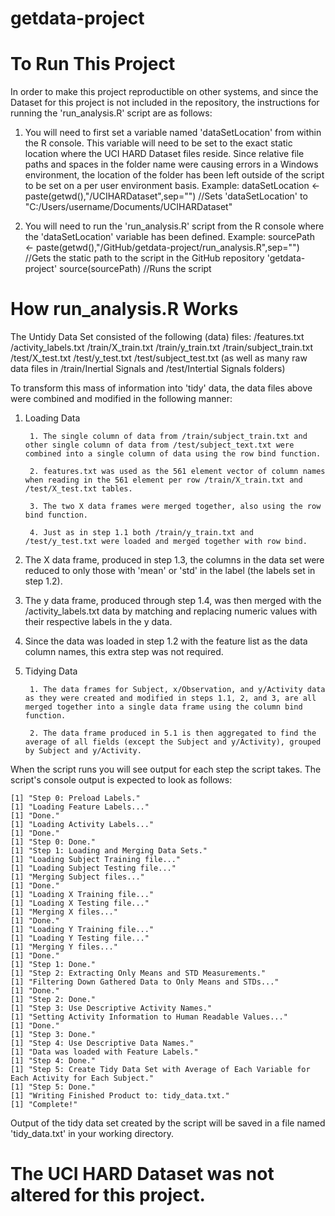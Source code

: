 # getdata-project

# To Run This Project
In order to make this project reproductible on other systems, and since the Dataset for this project is not included in the repository, the instructions for running the 'run_analysis.R' script are as follows:

1. You will need to first set a variable named 'dataSetLocation' from within the R console. This variable will need to be set to the exact static location where the UCI HARD Dataset files reside. Since relative file paths and spaces in the folder name were causing errors in a Windows environment, the location of the folder has been left outside of the script to be set on a per user environment basis.
	Example: 
			dataSetLocation <- paste(getwd(),"/UCIHARDataset",sep="")
			//Sets 'dataSetLocation' to "C:/Users/username/Documents/UCIHARDataset"

2. You will need to run the 'run_analysis.R' script from the R console where the 'dataSetLocation' variable has been defined. 
	Example:
			sourcePath <- paste(getwd(),"/GitHub/getdata-project/run_analysis.R",sep="") 
			//Gets the static path to the script in the GitHub repository 'getdata-project'
			source(sourcePath) 
			//Runs the script

# How run_analysis.R Works

The Untidy Data Set consisted of the following (data) files:
	/features.txt
	/activity_labels.txt
	/train/X_train.txt
	/train/y_train.txt
	/train/subject_train.txt
	/test/X_test.txt
	/test/y_test.txt
	/test/subject_test.txt
	(as well as many raw data files in /train/Inertial Signals and /test/Intertial Signals folders)

To transform this mass of information into 'tidy' data, the data files above were combined and modified in the following manner:

1. Loading Data

		1. The single column of data from /train/subject_train.txt and other single column of data from /test/subject_text.txt were combined into a single column of data using the row bind function.
		
		2. features.txt was used as the 561 element vector of column names when reading in the 561 element per row /train/X_train.txt and /test/X_test.txt tables.
		
		3. The two X data frames were merged together, also using the row bind function.
		
		4. Just as in step 1.1 both /train/y_train.txt and /test/y_test.txt were loaded and merged together with row bind.
2. The X data frame, produced in step 1.3, the columns in the data set were reduced to only those with 'mean' or 'std' in the label (the labels set in step 1.2).
3. The y data frame, produced through step 1.4, was then merged with the /activity_labels.txt data by matching and replacing numeric values with their respective labels in the y data.
4. Since the data was loaded in step 1.2 with the feature list as the data column names, this extra step was not required.
5. Tidying Data

		1. The data frames for Subject, x/Observation, and y/Activity data as they were created and modified in steps 1.1, 2, and 3, are all merged together into a single data frame using the column bind function.
		
		2. The data frame produced in 5.1 is then aggregated to find the average of all fields (except the Subject and y/Activity), grouped by Subject and y/Activity.

When the script runs you will see output for each step the script takes. The script's console output is expected to look as follows:

	[1] "Step 0: Preload Labels."
	[1] "Loading Feature Labels..."
	[1] "Done."
	[1] "Loading Activity Labels..."
	[1] "Done."
	[1] "Step 0: Done."
	[1] "Step 1: Loading and Merging Data Sets."
	[1] "Loading Subject Training file..."
	[1] "Loading Subject Testing file..."
	[1] "Merging Subject files..."
	[1] "Done."
	[1] "Loading X Training file..."
	[1] "Loading X Testing file..."
	[1] "Merging X files..."
	[1] "Done."
	[1] "Loading Y Training file..."
	[1] "Loading Y Testing file..."
	[1] "Merging Y files..."
	[1] "Done."
	[1] "Step 1: Done."
	[1] "Step 2: Extracting Only Means and STD Measurements."
	[1] "Filtering Down Gathered Data to Only Means and STDs..."
	[1] "Done."
	[1] "Step 2: Done."
	[1] "Step 3: Use Descriptive Activity Names."
	[1] "Setting Activity Information to Human Readable Values..."
	[1] "Done."
	[1] "Step 3: Done."
	[1] "Step 4: Use Descriptive Data Names."
	[1] "Data was loaded with Feature Labels."
	[1] "Step 4: Done."
	[1] "Step 5: Create Tidy Data Set with Average of Each Variable for Each Activity for Each Subject."
	[1] "Step 5: Done."
	[1] "Writing Finished Product to: tidy_data.txt."
	[1] "Complete!"

 Output of the tidy data set created by the script will be saved in a file named 'tidy_data.txt' in your working directory.

# The UCI HARD Dataset was not altered for this project.

